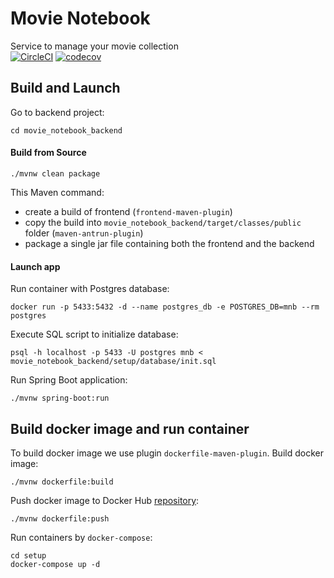 # Movie Notebook
Service to manage your movie collection  
[![CircleCI](https://circleci.com/gh/buharov-alexander/movie_notebook/tree/master.svg?style=svg)](https://circleci.com/gh/buharov-alexander/movie_notebook/tree/master)
[![codecov](https://codecov.io/gh/buharov-alexander/movie_notebook/branch/master/graph/badge.svg)](https://codecov.io/gh/buharov-alexander/movie_notebook)

## Build and Launch
Go to backend project:
```
cd movie_notebook_backend
```
#### Build from Source
```
./mvnw clean package
```
This Maven command:
- create a build of frontend (`frontend-maven-plugin`)
- copy the build into `movie_notebook_backend/target/classes/public` folder (`maven-antrun-plugin`)
- package a single jar file containing both the frontend and the backend

#### Launch app
Run container with Postgres database:
```
docker run -p 5433:5432 -d --name postgres_db -e POSTGRES_DB=mnb --rm postgres
```
Execute SQL script to initialize database:
```
psql -h localhost -p 5433 -U postgres mnb < movie_notebook_backend/setup/database/init.sql
```
Run Spring Boot application:
```
./mvnw spring-boot:run
```

## Build docker image and run container
To build docker image we use plugin `dockerfile-maven-plugin`.
Build docker image:
```
./mvnw dockerfile:build
```
Push docker image to Docker Hub [repository](https://hub.docker.com/repository/docker/buharovalexander/movie_notebook_backend):
```
./mvnw dockerfile:push
```
Run containers by `docker-compose`:
```
cd setup
docker-compose up -d
```
